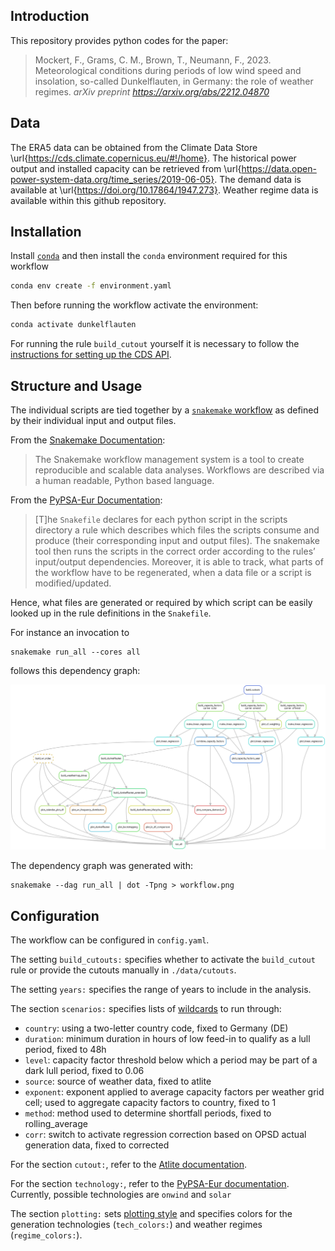 ## Introduction

This repository provides python codes for the paper:

> Mockert, F., Grams, C. M., Brown, T., Neumann, F., 2023. Meteorological conditions during periods of low wind speed and insolation, so-called Dunkelflauten, in Germany: the role of weather regimes. *arXiv preprint https://arxiv.org/abs/2212.04870*

## Data
The ERA5 data can be obtained from the Climate Data Store \url{https://cds.climate.copernicus.eu/#!/home}. 
The historical power output and installed capacity can be retrieved from \url{https://data.open-power-system-data.org/time_series/2019-06-05}. 
The demand data is available at \url{https://doi.org/10.17864/1947.273}.
Weather regime data is available within this github repository.

## Installation

Install [`conda`](https://docs.conda.io/en/latest/miniconda.html) and then install the `conda` environment required for this workflow

```bash
conda env create -f environment.yaml
```

Then before running the workflow activate the environment:

```bash
conda activate dunkelflauten
```

For running the rule `build_cutout` yourself it is necessary to follow the [instructions for setting up the CDS API](https://cds.climate.copernicus.eu/api-how-to).

## Structure and Usage

The individual scripts are tied together by a [`snakemake` workflow](https://snakemake.readthedocs.io/en/stable/) as defined by their individual input and output files.

From the [Snakemake Documentation](https://snakemake.readthedocs.io/en/stable/):

> The Snakemake workflow management system is a tool to create reproducible and scalable data analyses. Workflows are described via a human readable, Python based language.

From the [PyPSA-Eur Documentation](https://pypsa-eur.readthedocs.io/en/latest/introduction.html):

> [T]he `Snakefile` declares for each python script in the scripts directory a rule which describes which files the scripts consume and produce (their corresponding input and output files). The snakemake tool then runs the scripts in the correct order according to the rules’ input/output dependencies. Moreover, it is able to track, what parts of the workflow have to be regenerated, when a data file or a script is modified/updated.

Hence, what files are generated or required by which script can be easily looked up in the rule definitions in the `Snakefile`.

For instance an invocation to

```
snakemake run_all --cores all
```

follows this dependency graph:

![dependency graph](workflow.png)

The dependency graph was generated with:

```
snakemake --dag run_all | dot -Tpng > workflow.png
```

## Configuration

The workflow can be configured in `config.yaml`.

The setting `build_cutouts:` specifies whether to activate the `build_cutout` rule or provide the cutouts manually in `./data/cutouts`.

The setting `years:` specifies the range of years to include in the analysis.

The section `scenarios:` specifies lists of [wildcards](https://snakemake.readthedocs.io/en/stable/snakefiles/rules.html#wildcards) to run through:

- `country`: using a two-letter country code, fixed to Germany (DE)
- `duration`: minimum duration in hours of low feed-in to qualify as a lull period, fixed to 48h
- `level`: capacity factor threshold below which a period may be part of a dark lull period, fixed to 0.06
- `source`: source of weather data, fixed to atlite
- `exponent`: exponent applied to average capacity factors per weather grid cell; used to aggregate capacity factors to country, fixed to 1
- `method`: method used to determine shortfall periods, fixed to rolling_average
- `corr`: switch to activate regression correction based on OPSD actual generation data, fixed to corrected

For the section `cutout:`, refer to the [Atlite documentation](https://atlite.readthedocs.io/en/latest/examples/create_cutout.html).

For the section `technology:`, refer to the [PyPSA-Eur documentation](https://pypsa-eur.readthedocs.io/en/latest/configuration.html#renewable). Currently, possible technologies are `onwind` and `solar`

The section `plotting:` sets [plotting style](https://matplotlib.org/3.1.1/gallery/style_sheets/style_sheets_reference.html) and specifies colors for the generation technologies (`tech_colors:`) and weather regimes (`regime_colors:`).
